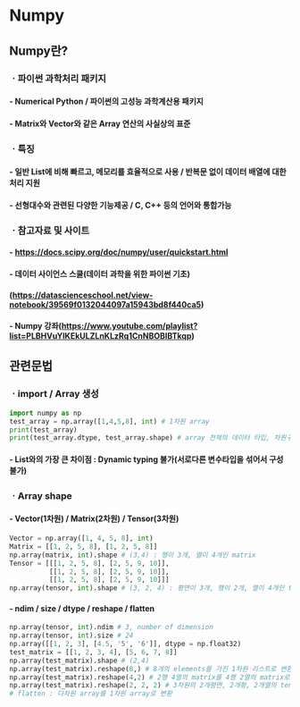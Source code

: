 # Numpy

## Numpy란?

### 	ㆍ파이썬 과학처리 패키지

#### 		- Numerical Python / 파이썬의 고성능 과학계산용 패키지

#### 		- Matrix와 Vector와 같은 Array  연산의 사실상의 표준

### 	ㆍ특징

#### 		- 일반 List에 비해 빠르고, 메모리를 효율적으로 사용 / 반복문 없이 데이터 배열에 대한 처리 지원

#### 		- 선형대수와 관련된 다양한 기능제공 / C, C++ 등의 언어와 통합가능

### 	ㆍ참고자료 및 사이트

#### 		- https://docs.scipy.org/doc/numpy/user/quickstart.html

#### 		- 데이터 사이언스 스쿨(데이터 과학을 위한 파이썬 기초)

#### 		  (https://datascienceschool.net/view-notebook/39569f0132044097a15943bd8f440ca5)

#### 		- Numpy 강좌(https://www.youtube.com/playlist?list=PLBHVuYIKEkULZLnKLzRq1CnNBOBIBTkqp)

## 관련문법

### 	ㆍimport / Array 생성

`````python
import numpy as np
test_array = np.array([1,4,5,8], int) # 1차원 array
print(test_array)
print(test_array.dtype, test_array.shape) # array 전체의 데이터 타입, 차원구성을 반환
`````

#### 		- List와의 가장 큰 차이점 : Dynamic typing 불가(서로다른 변수타입을 섞어서 구성 불가)

### 	ㆍArray shape

#### 		- Vector(1차원) / Matrix(2차원) / Tensor(3차원)

``````python
Vector = np.array([1, 4, 5, 8], int)
Matrix = [[1, 2, 5, 8], [1, 2, 5, 8]]
np.array(matrix, int).shape # (3,4) : 행이 3개, 열이 4개인 matrix
Tensor = [[[1, 2, 5, 8], [2, 5, 9, 10]],
          [[1, 2, 5, 8], [2, 5, 9, 10]],
          [[1, 2, 5, 8], [2, 5, 9, 10]]]
np.array(tensor, int).shape # (3, 2, 4) : 평면이 3개, 행이 2개, 열이 4개인 tensor
``````

#### 		- ndim / size / dtype / reshape / flatten

`````python
np.array(tensor, int).ndim # 3, number of dimension 
np.array(tensor, int).size # 24
np.array([[1, 2, 3], [4.5, '5', '6']], dtype = np.float32)
test_matrix = [[1, 2, 3, 4], [5, 6, 7, 8]]
np.array(test_matrix).shape # (2,4)
np.array(test_matrix).reshape(8,) # 8개의 elements를 가진 1차원 리스트로 변환 *반드시 ,를 붙일것
np.array(test_matrix).reshape(4,2) # 2행 4열의 matrix를 4행 2열의 matrix로 변환 * -1입력시 자동으로 행(열) 개수 선정
np.array(test_matrix).reshape(2, 2, 2) # 3차원의 2개평면, 2개형, 2개열의 tensor로 변환
# flatten : 다차원 array를 1차원 array로 변환
`````



